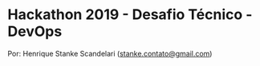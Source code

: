 # Hackathon 2019 - Desafio Técnico - DevOps
Por: Henrique Stanke Scandelari (stanke.contato@gmail.com)


